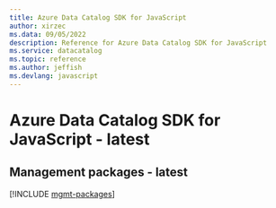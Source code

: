 ```yaml
---
title: Azure Data Catalog SDK for JavaScript
author: xirzec
ms.data: 09/05/2022
description: Reference for Azure Data Catalog SDK for JavaScript
ms.service: datacatalog
ms.topic: reference
ms.author: jeffish
ms.devlang: javascript
---
```

# Azure Data Catalog SDK for JavaScript - latest

## Management packages - latest
[!INCLUDE [mgmt-packages](data-catalog-mgmt-index.md)]